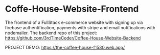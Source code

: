 # Coffe-House-Website-Frontend
The frontend of a FullStack e-commerce website with signing up via firebase authentification, payments with stripe and email notifications with nodemailer.
The backend repo of this project: https://github.com/3rdTimeCoder/Coffee-House-Website-Backend

PROJECT DEMO: https://the-coffee-house-f1530.web.app/
